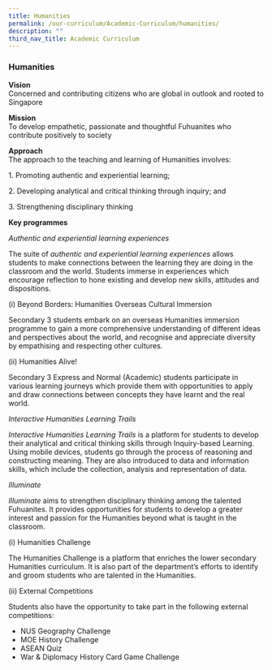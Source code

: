 ```yaml
---
title: Humanities
permalink: /our-curriculum/Academic-Curriculum/humanities/
description: ""
third_nav_title: Academic Curriculum
---
```

### Humanities

**Vision**<br>
Concerned and contributing citizens who are global in outlook and rooted to Singapore

  

**Mission**<br>
To develop empathetic, passionate and thoughtful Fuhuanites who contribute positively to society

  

**Approach**<br>
The approach to the teaching and learning of Humanities involves:

1\.  Promoting authentic and experiential learning;  
    
2\.  Developing analytical and critical thinking through inquiry; and  
    
3\.  Strengthening disciplinary thinking  
    

**Key programmes**

_Authentic and experiential learning experiences_

The suite of _authentic and experiential learning experiences_ allows students to make connections between the learning they are doing in the classroom and the world. Students immerse in experiences which encourage reflection to hone existing and develop new skills, attitudes and dispositions.

  

(i) Beyond Borders: Humanities Overseas Cultural Immersion  

Secondary 3 students embark on an overseas Humanities immersion programme to gain a more comprehensive understanding of different ideas and perspectives about the world, and recognise and appreciate diversity by empathising and respecting other cultures.

  

(ii) Humanities Alive!

Secondary 3 Express and Normal (Academic) students participate in various learning journeys which provide them with opportunities to apply and draw connections between concepts they have learnt and the real world.



_Interactive Humanities Learning Trails_


_Interactive Humanities Learning Trails_ is a platform for students to develop their analytical and critical thinking skills through Inquiry-based Learning. Using mobile devices, students go through the process of reasoning and constructing meaning. They are also introduced to data and information skills, which include the collection, analysis and representation of data.

_Illuminate_


_Illuminate_ aims to strengthen disciplinary thinking among the talented Fuhuanites. It provides opportunities for students to develop a greater interest and passion for the Humanities beyond what is taught in the classroom.

  

(i) Humanities Challenge  

The Humanities Challenge is a platform that enriches the lower secondary Humanities curriculum. It is also part of the department’s efforts to identify and groom students who are talented in the Humanities.

  

(ii) External Competitions  

Students also have the opportunity to take part in the following external competitions:


*   NUS Geography Challenge
*   MOE History Challenge
*   ASEAN Quiz
*   War & Diplomacy History Card Game Challenge